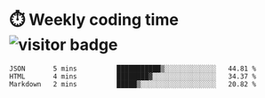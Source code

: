 
# :stopwatch: Weekly coding time  ![visitor badge](https://visitor-badge.glitch.me/badge?page_id=cozgerest) 
<!--START_SECTION:waka-->
```text
JSON       5 mins          ███████████▒░░░░░░░░░░░░░   44.81 % 
HTML       4 mins          ████████▓░░░░░░░░░░░░░░░░   34.37 % 
Markdown   2 mins          █████▒░░░░░░░░░░░░░░░░░░░   20.82 % 
```
<!--END_SECTION:waka-->


<!-- <p> <img src="https://github-readme-stats.vercel.app/api?username=cozgerest&show_icons=true&hide_border=false" />  </p> -->

